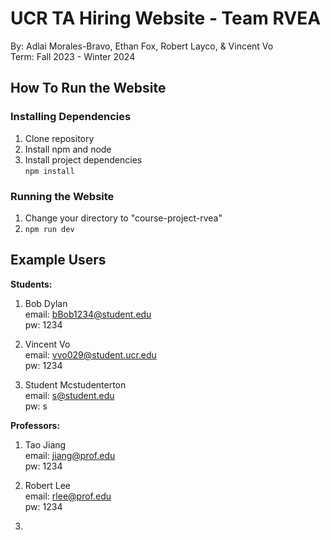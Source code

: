 # UCR TA Hiring Website - Team RVEA
By: Adlai Morales-Bravo, Ethan Fox, Robert Layco, & Vincent Vo  
Term: Fall 2023 - Winter 2024  
  
## How To Run the Website  
### Installing Dependencies
1) Clone repository
2) Install npm and node
3) Install project dependencies  
   `npm install` 


### Running the Website
1) Change your directory to "course-project-rvea"
2) `npm run dev`
  
## Example Users
**Students:**
1) Bob Dylan  
   email: bBob1234@student.edu  
   pw: 1234
   
3) Vincent Vo  
   email: vvo029@student.ucr.edu  
   pw: 1234
   
5) Student Mcstudenterton  
   email: s@student.edu  
   pw: s
  
**Professors:**
1) Tao Jiang  
   email: jiang@prof.edu  
   pw: 1234  

2) Robert Lee  
   email: rlee@prof.edu  
   pw: 1234

3) 
